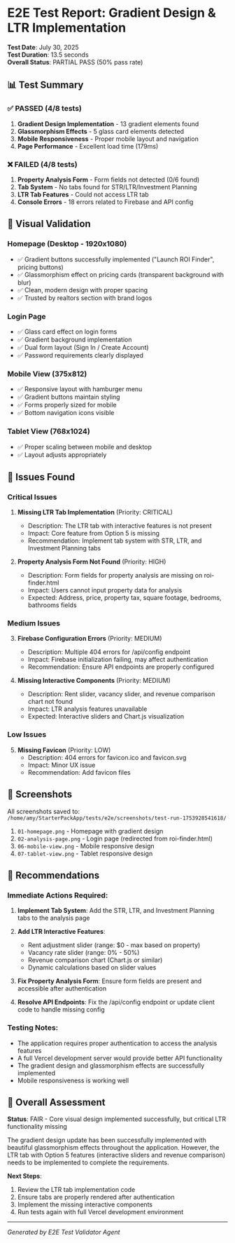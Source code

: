 # E2E Test Report: Gradient Design & LTR Implementation

**Test Date**: July 30, 2025  
**Test Duration**: 13.5 seconds  
**Overall Status**: PARTIAL PASS (50% pass rate)

## 📊 Test Summary

### ✅ PASSED (4/8 tests)
1. **Gradient Design Implementation** - 13 gradient elements found
2. **Glassmorphism Effects** - 5 glass card elements detected
3. **Mobile Responsiveness** - Proper mobile layout and navigation
4. **Page Performance** - Excellent load time (179ms)

### ❌ FAILED (4/8 tests)
1. **Property Analysis Form** - Form fields not detected (0/6 found)
2. **Tab System** - No tabs found for STR/LTR/Investment Planning
3. **LTR Tab Features** - Could not access LTR tab
4. **Console Errors** - 18 errors related to Firebase and API config

## 🎨 Visual Validation

### Homepage (Desktop - 1920x1080)
- ✅ Gradient buttons successfully implemented ("Launch ROI Finder", pricing buttons)
- ✅ Glassmorphism effect on pricing cards (transparent background with blur)
- ✅ Clean, modern design with proper spacing
- ✅ Trusted by realtors section with brand logos

### Login Page
- ✅ Glass card effect on login forms
- ✅ Gradient background implementation
- ✅ Dual form layout (Sign In / Create Account)
- ✅ Password requirements clearly displayed

### Mobile View (375x812)
- ✅ Responsive layout with hamburger menu
- ✅ Gradient buttons maintain styling
- ✅ Forms properly sized for mobile
- ✅ Bottom navigation icons visible

### Tablet View (768x1024)
- ✅ Proper scaling between mobile and desktop
- ✅ Layout adjusts appropriately

## 🐛 Issues Found

### Critical Issues
1. **Missing LTR Tab Implementation** (Priority: CRITICAL)
   - Description: The LTR tab with interactive features is not present
   - Impact: Core feature from Option 5 is missing
   - Recommendation: Implement tab system with STR, LTR, and Investment Planning tabs

2. **Property Analysis Form Not Found** (Priority: HIGH)
   - Description: Form fields for property analysis are missing on roi-finder.html
   - Impact: Users cannot input property data for analysis
   - Expected: Address, price, property tax, square footage, bedrooms, bathrooms fields

### Medium Issues
3. **Firebase Configuration Errors** (Priority: MEDIUM)
   - Description: Multiple 404 errors for /api/config endpoint
   - Impact: Firebase initialization failing, may affect authentication
   - Recommendation: Ensure API endpoints are properly configured

4. **Missing Interactive Components** (Priority: MEDIUM)
   - Description: Rent slider, vacancy slider, and revenue comparison chart not found
   - Impact: LTR analysis features unavailable
   - Expected: Interactive sliders and Chart.js visualization

### Low Issues
5. **Missing Favicon** (Priority: LOW)
   - Description: 404 errors for favicon.ico and favicon.svg
   - Impact: Minor UX issue
   - Recommendation: Add favicon files

## 📸 Screenshots

All screenshots saved to: `/home/amy/StarterPackApp/tests/e2e/screenshots/test-run-1753928541618/`

1. `01-homepage.png` - Homepage with gradient design
2. `02-analysis-page.png` - Login page (redirected from roi-finder.html)
3. `06-mobile-view.png` - Mobile responsive design
4. `07-tablet-view.png` - Tablet responsive design

## 🔧 Recommendations

### Immediate Actions Required:
1. **Implement Tab System**: Add the STR, LTR, and Investment Planning tabs to the analysis page
2. **Add LTR Interactive Features**:
   - Rent adjustment slider (range: $0 - max based on property)
   - Vacancy rate slider (range: 0% - 50%)
   - Revenue comparison chart (Chart.js or similar)
   - Dynamic calculations based on slider values

3. **Fix Property Analysis Form**: Ensure form fields are present and accessible after authentication

4. **Resolve API Endpoints**: Fix the /api/config endpoint or update client code to handle missing config

### Testing Notes:
- The application requires proper authentication to access the analysis features
- A full Vercel development server would provide better API functionality
- The gradient design and glassmorphism effects are successfully implemented
- Mobile responsiveness is working well

## 🎯 Overall Assessment

**Status**: FAIR - Core visual design implemented successfully, but critical LTR functionality missing

The gradient design update has been successfully implemented with beautiful glassmorphism effects throughout the application. However, the LTR tab with Option 5 features (interactive sliders and revenue comparison) needs to be implemented to complete the requirements.

**Next Steps**:
1. Review the LTR tab implementation code
2. Ensure tabs are properly rendered after authentication
3. Implement the missing interactive components
4. Run tests again with full Vercel development environment

---

*Generated by E2E Test Validator Agent*